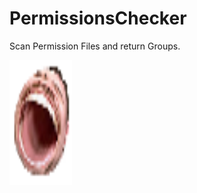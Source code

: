 # PermissionsChecker

Scan Permission Files and return Groups.

<img src="Util/button.png" alt="Hey" width="100" height="200">


